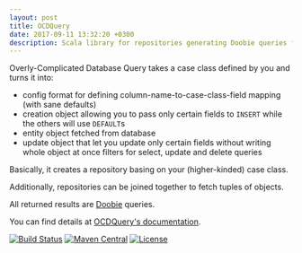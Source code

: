 ```yaml
---
layout: post
title: OCDQuery
date: 2017-09-11 13:32:20 +0300
description: Scala library for repositories generating Doobie queries from higher-kinded data
---
```


Overly-Complicated Database Query takes a case class defined by you and turns it into:

* config format for defining column-name-to-case-class-field mapping (with sane defaults)
* creation object allowing you to pass only certain fields to `INSERT` while the others will use `DEFAULT`s
* entity object fetched from database
* update object that let you update only certain fields without writing whole object at once filters for select, update and delete queries

Basically, it creates a repository basing on your (higher-kinded) case class.

Additionally, repositories can be joined together to fetch tuples of objects.

All returned results are [Doobie](https://tpolecat.github.io/doobie/) queries.

You can find details at [OCDQuery's documentation](https://scalalandio.github.io/ocdquery/).

[![Build Status](https://travis-ci.org/scalalandio/ocdquery.svg?branch=master)](https://travis-ci.org/scalalandio/ocdquery)
[![Maven Central](https://img.shields.io/maven-central/v/io.scalaland/ocdquery-core_2.12.svg)](http://search.maven.org/#search%7Cga%7C1%7Cocdquery)
[![License](http://img.shields.io/:license-Apache%202-green.svg)](http://www.apache.org/licenses/LICENSE-2.0.txt)
